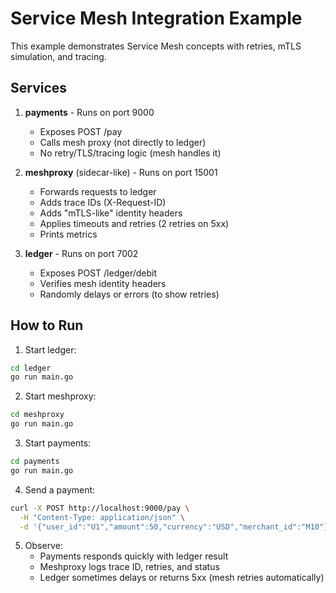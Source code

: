 # Service Mesh Integration Example

This example demonstrates Service Mesh concepts with retries, mTLS simulation, and tracing.

## Services

1. **payments** - Runs on port 9000
   - Exposes POST /pay
   - Calls mesh proxy (not directly to ledger)
   - No retry/TLS/tracing logic (mesh handles it)

2. **meshproxy** (sidecar-like) - Runs on port 15001
   - Forwards requests to ledger
   - Adds trace IDs (X-Request-ID)
   - Adds "mTLS-like" identity headers
   - Applies timeouts and retries (2 retries on 5xx)
   - Prints metrics

3. **ledger** - Runs on port 7002
   - Exposes POST /ledger/debit
   - Verifies mesh identity headers
   - Randomly delays or errors (to show retries)

## How to Run

1. Start ledger:
```bash
cd ledger
go run main.go
```

2. Start meshproxy:
```bash
cd meshproxy
go run main.go
```

3. Start payments:
```bash
cd payments
go run main.go
```

4. Send a payment:
```bash
curl -X POST http://localhost:9000/pay \
  -H "Content-Type: application/json" \
  -d '{"user_id":"U1","amount":50,"currency":"USD","merchant_id":"M10"}'
```

5. Observe:
   - Payments responds quickly with ledger result
   - Meshproxy logs trace ID, retries, and status
   - Ledger sometimes delays or returns 5xx (mesh retries automatically)